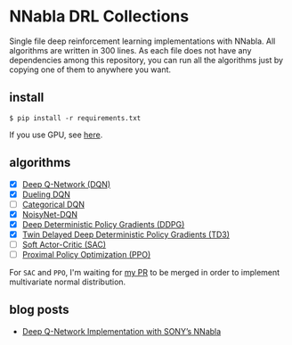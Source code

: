 # NNabla DRL Collections
Single file deep reinforcement learning implementations with NNabla.
All algorithms are written in 300 lines.
As each file does not have any dependencies among this repository, you can run all the algorithms just by copying one of them to anywhere you want.

## install
```
$ pip install -r requirements.txt
```
If you use GPU, see [here](https://nnabla.readthedocs.io/en/latest/python/pip_installation_cuda.html).

## algorithms
- [x] [Deep Q-Network (DQN)](https://www.nature.com/articles/nature14236)
- [x] [Dueling DQN](https://arxiv.org/abs/1511.06581)
- [ ] [Categorical DQN](https://arxiv.org/abs/1707.06887)
- [x] [NoisyNet-DQN](https://arxiv.org/abs/1706.10295)
- [x] [Deep Deterministic Policy Gradients (DDPG)](https://arxiv.org/abs/1509.02971)
- [x] [Twin Delayed Deep Deterministic Policy Gradients (TD3)](https://arxiv.org/abs/1802.09477)
- [ ] [Soft Actor-Critic (SAC)](https://arxiv.org/abs/1801.01290)
- [ ] [Proximal Policy Optimization (PPO)](https://arxiv.org/abs/1707.06347)

For `SAC` and `PPO`, I'm waiting for [my PR](https://github.com/sony/nnabla/pull/392) to be merged in order to implement multivariate normal distribution.

## blog posts
- [Deep Q-Network Implementation with SONY’s NNabla](https://towardsdatascience.com/deep-q-network-implementation-with-sonys-nnabla-490d945deb8e)
